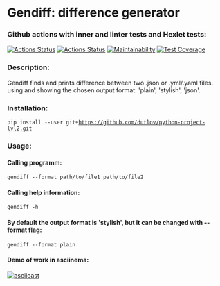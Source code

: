 # Gendiff: difference generator
### Github actions with inner and linter tests and Hexlet tests:
[![Actions Status](https://github.com/dutlov/python-project-lvl2/actions/workflows/pyci.yml/badge.svg)](https://github.com/dutlov/python-project-lvl2/actions)
[![Actions Status](https://github.com/dutlov/python-project-lvl2/workflows/hexlet-check/badge.svg)](https://github.com/dutlov/python-project-lvl2/actions)
[![Maintainability](https://api.codeclimate.com/v1/badges/e53b3aefa8d3cbaab12d/maintainability)](https://codeclimate.com/github/dutlov/python-project-lvl2/maintainability)
[![Test Coverage](https://api.codeclimate.com/v1/badges/e53b3aefa8d3cbaab12d/test_coverage)](https://codeclimate.com/github/dutlov/python-project-lvl2/test_coverage)
### Description:
Gendiff finds and prints difference between two .json or .yml/.yaml files. using and showing the chosen output format: 'plain', 'stylish', 'json'.

### Installation:
<code>pip install --user git+https://github.com/dutlov/python-project-lvl2.git</code>

### Usage:
#### Calling programm:
<code>gendiff --format path/to/file1 path/to/file2</code>
#### Calling help information:
<code></code>
<code>gendiff -h</code>
#### By default the output format is 'stylish', but it can be changed with --format flag:
<code>gendiff --format plain</code>
#### Demo of work in asciinema:
[![asciicast](https://asciinema.org/a/54eHSk3l7Ta2AtJ3HnGQqT3jW.svg)](https://asciinema.org/a/54eHSk3l7Ta2AtJ3HnGQqT3jW)

